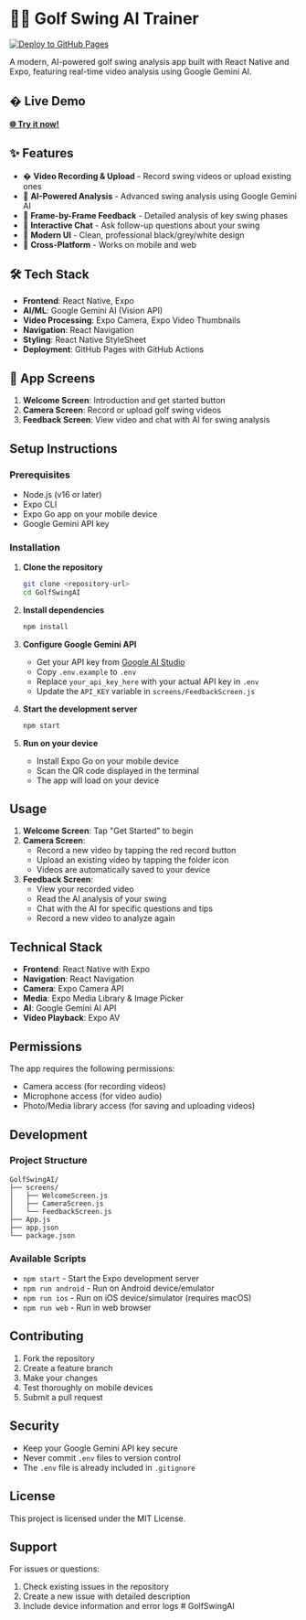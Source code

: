 # 🏌️‍♂️ Golf Swing AI Trainer

[![Deploy to GitHub Pages](https://github.com/yourusername/golf-swing-ai-trainer/actions/workflows/deploy.yml/badge.svg)](https://github.com/yourusername/golf-swing-ai-trainer/actions/workflows/deploy.yml)

A modern, AI-powered golf swing analysis app built with React Native and Expo, featuring real-time video analysis using Google Gemini AI.

## � Live Demo
**[🌐 Try it now!](https://yourusername.github.io/golf-swing-ai-trainer/)**

## ✨ Features

- � **Video Recording & Upload** - Record swing videos or upload existing ones
- 🤖 **AI-Powered Analysis** - Advanced swing analysis using Google Gemini AI
- 🎯 **Frame-by-Frame Feedback** - Detailed analysis of key swing phases
- 💬 **Interactive Chat** - Ask follow-up questions about your swing
- 🎨 **Modern UI** - Clean, professional black/grey/white design
- 📱 **Cross-Platform** - Works on mobile and web

## 🛠️ Tech Stack

- **Frontend**: React Native, Expo
- **AI/ML**: Google Gemini AI (Vision API)
- **Video Processing**: Expo Camera, Expo Video Thumbnails
- **Navigation**: React Navigation
- **Styling**: React Native StyleSheet
- **Deployment**: GitHub Pages with GitHub Actions

## 📱 App Screens

1. **Welcome Screen**: Introduction and get started button
2. **Camera Screen**: Record or upload golf swing videos
3. **Feedback Screen**: View video and chat with AI for swing analysis

## Setup Instructions

### Prerequisites

- Node.js (v16 or later)
- Expo CLI
- Expo Go app on your mobile device
- Google Gemini API key

### Installation

1. **Clone the repository**
   ```bash
   git clone <repository-url>
   cd GolfSwingAI
   ```

2. **Install dependencies**
   ```bash
   npm install
   ```

3. **Configure Google Gemini API**
   - Get your API key from [Google AI Studio](https://makersuite.google.com/app/apikey)
   - Copy `.env.example` to `.env`
   - Replace `your_api_key_here` with your actual API key in `.env`
   - Update the `API_KEY` variable in `screens/FeedbackScreen.js`

4. **Start the development server**
   ```bash
   npm start
   ```

5. **Run on your device**
   - Install Expo Go on your mobile device
   - Scan the QR code displayed in the terminal
   - The app will load on your device

## Usage

1. **Welcome Screen**: Tap "Get Started" to begin
2. **Camera Screen**: 
   - Record a new video by tapping the red record button
   - Upload an existing video by tapping the folder icon
   - Videos are automatically saved to your device
3. **Feedback Screen**:
   - View your recorded video
   - Read the AI analysis of your swing
   - Chat with the AI for specific questions and tips
   - Record a new video to analyze again

## Technical Stack

- **Frontend**: React Native with Expo
- **Navigation**: React Navigation
- **Camera**: Expo Camera API
- **Media**: Expo Media Library & Image Picker
- **AI**: Google Gemini AI API
- **Video Playback**: Expo AV

## Permissions

The app requires the following permissions:
- Camera access (for recording videos)
- Microphone access (for video audio)
- Photo/Media library access (for saving and uploading videos)

## Development

### Project Structure
```
GolfSwingAI/
├── screens/
│   ├── WelcomeScreen.js
│   ├── CameraScreen.js
│   └── FeedbackScreen.js
├── App.js
├── app.json
└── package.json
```

### Available Scripts

- `npm start` - Start the Expo development server
- `npm run android` - Run on Android device/emulator
- `npm run ios` - Run on iOS device/simulator (requires macOS)
- `npm run web` - Run in web browser

## Contributing

1. Fork the repository
2. Create a feature branch
3. Make your changes
4. Test thoroughly on mobile devices
5. Submit a pull request

## Security

- Keep your Google Gemini API key secure
- Never commit `.env` files to version control
- The `.env` file is already included in `.gitignore`

## License

This project is licensed under the MIT License.

## Support

For issues or questions:
1. Check existing issues in the repository
2. Create a new issue with detailed description
3. Include device information and error logs
#   G o l f S w i n g A I  
 